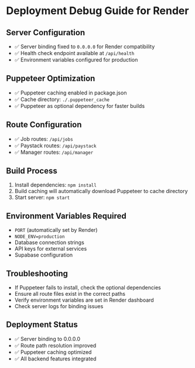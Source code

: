 # Deployment Debug Guide for Render

## Server Configuration
- ✅ Server binding fixed to `0.0.0.0` for Render compatibility
- ✅ Health check endpoint available at `/api/health`
- ✅ Environment variables configured for production

## Puppeteer Optimization
- ✅ Puppeteer caching enabled in package.json
- ✅ Cache directory: `./.puppeteer_cache`
- ✅ Puppeteer as optional dependency for faster builds

## Route Configuration
- ✅ Job routes: `/api/jobs`
- ✅ Paystack routes: `/api/paystack`
- ✅ Manager routes: `/api/manager`

## Build Process
1. Install dependencies: `npm install`
2. Build caching will automatically download Puppeteer to cache directory
3. Start server: `npm start`

## Environment Variables Required
- `PORT` (automatically set by Render)
- `NODE_ENV=production`
- Database connection strings
- API keys for external services
- Supabase configuration

## Troubleshooting
- If Puppeteer fails to install, check the optional dependencies
- Ensure all route files exist in the correct paths
- Verify environment variables are set in Render dashboard
- Check server logs for binding issues

## Deployment Status
- ✅ Server binding to 0.0.0.0
- ✅ Route path resolution improved
- ✅ Puppeteer caching optimized
- ✅ All backend features integrated
